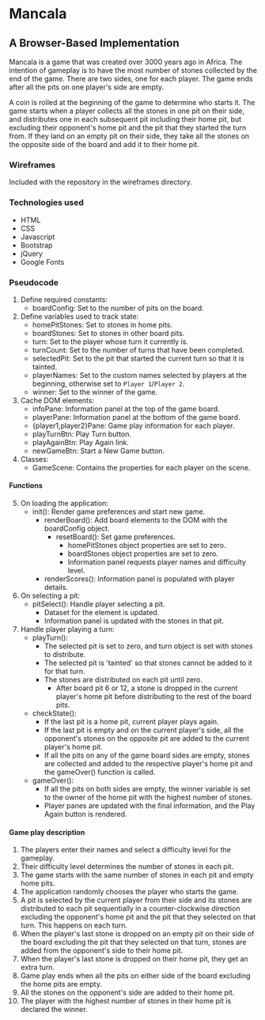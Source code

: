 # Mancala
## A Browser-Based Implementation
Mancala is a game that was created over 3000 years ago in Africa. The intention of gameplay is to have the most number of stones collected by the end of the game. There are two sides, one for each player. The game ends after all the pits on one player's side are empty.

A coin is rolled at the beginning of the game to determine who starts it. The game starts when a player collects all the stones in one pit on their side, and distributes one in each subsequent pit including their home pit, but excluding their opponent's home pit and the pit that they started the turn from. If they land on an empty pit on their side, they take all the stones on the opposite side of the board and add it to their home pit.

### Wireframes
Included with the repository in the wireframes directory.

### Technologies used
- HTML
- CSS
- Javascript
- Bootstrap
- jQuery
- Google Fonts

### Pseudocode
1. Define required constants:
    - boardConfig: Set to the number of pits on the board.
2. Define variables used to track state:
    - homePitStones: Set to stones in home pits.
    - boardStones: Set to stones in other board pits.
    - turn: Set to the player whose turn it currently is.
    - turnCount: Set to the number of turns that have been completed.
    - selectedPit: Set to the pit that started the current turn so that it is tainted.
    - playerNames: Set to the custom names selected by players at the beginning, otherwise set to `Player 1`/`Player 2`.
    - winner: Set to the winner of the game.
3. Cache DOM elements:
    - infoPane: Information panel at the top of the game board.
    - playerPane: Information panel at the bottom of the game board.
    - {player1,player2}Pane: Game play information for each player.
    - playTurnBtn: Play Turn button.
    - playAgainBtn: Play Again link.
    - newGameBtn: Start a New Game button.
4. Classes:
    - GameScene: Contains the properties for each player on the scene.

#### Functions
5. On loading the application:
    - init(): Render game preferences and start new game.
      - renderBoard(): Add board elements to the DOM with the boardConfig object.
        - resetBoard(): Set game preferences.
          - homePitStones object properties are set to zero.
          - boardStones object properties are set to zero.
          - Information panel requests player names and difficulty level.
      - renderScores(): Information panel is populated with player details.
6. On selecting a pit:
    - pitSelect(): Handle player selecting a pit.
      - Dataset for the element is updated.
      - Information panel is updated with the stones in that pit.
6. Handle player playing a turn:
    - playTurn():
      - The selected pit is set to zero, and turn object is set with stones to distribute.
      - The selected pit is 'tainted' so that stones cannot be added to it for that turn.
      - The stones are distributed on each pit until zero.
        - After board pit 6 or 12, a stone is dropped in the current player's home pit before distributing to the rest of the board pits.
    - checkState():
      - If the last pit is a home pit, current player plays again.
      - If the last pit is empty and on the current player's side, all the opponent's stones on the opposite pit are added to the current player's home pit.
      - If all the pits on any of the game board sides are empty, stones are collected and added to the respective player's home pit and the gameOver() function is called.
    - gameOver():
      - If all the pits on both sides are empty, the winner variable is set to the owner of the home pit with the highest number of stones.
      - Player panes are updated with the final information, and the Play Again button is rendered.


#### Game play description
1. The players enter their names and select a difficulty level for the gameplay.
2. Their difficulty level determines the number of stones in each pit.
3. The game starts with the same number of stones in each pit and empty home pits.
4. The application randomly chooses the player who starts the game. 
5. A pit is selected by the current player from their side and its stones are distributed to each pit sequentially in a counter-clockwise direction excluding the opponent's home pit and the pit that they selected on that turn. This happens on each turn.
6. When the player's last stone is dropped on an empty pit on their side of the board excluding the pit that they selected on that turn, stones are added from the opponent's side to their home pit.
7. When the player's last stone is dropped on their home pit, they get an extra turn.
8. Game play ends when all the pits on either side of the board excluding the home pits are empty.
9. All the stones on the opponent's side are added to their home pit.
10. The player with the highest number of stones in their home pit is declared the winner. 
